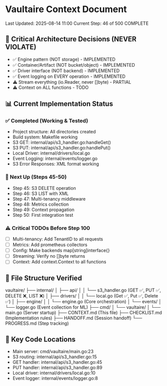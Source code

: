 # Vaultaire Context Document
Last Updated: 2025-08-14 11:00
Current Step: 46 of 500 COMPLETE

## 🎯 Critical Architecture Decisions (NEVER VIOLATE)
- ✅ Engine pattern (NOT storage) - IMPLEMENTED
- ✅ Container/Artifact (NOT bucket/object) - IMPLEMENTED
- ✅ Driver interface (NOT backend) - IMPLEMENTED
- ✅ Event logging on EVERY operation - IMPLEMENTED
- ⚠️ Stream everything (io.Reader, never []byte) - PARTIAL
- ⚠️ Context on ALL functions - TODO

## 📊 Current Implementation Status

### ✅ Completed (Working & Tested)
- Project structure: All directories created
- Build system: Makefile working
- S3 GET: internal/api/s3_handler.go:handleGet()
- S3 PUT: internal/api/s3_handler.go:handlePut()
- Local Driver: internal/drivers/local.go
- Event Logging: internal/events/logger.go
- S3 Error Responses: XML format working

### 🔄 Next Up (Steps 45-50)
- Step 45: S3 DELETE operation
- Step 46: S3 LIST with XML
- Step 47: Multi-tenancy middleware
- Step 48: Metrics collection
- Step 49: Context propagation
- Step 50: First integration test

### ⚠️ Critical TODOs Before Step 100
- [ ] Multi-tenancy: Add TenantID to all requests
- [ ] Metrics: Add prometheus collectors
- [ ] Config: Make backends map[string]interface{}
- [ ] Streaming: Verify no []byte returns
- [ ] Context: Add context.Context to all functions

## 📁 File Structure Verified
vaultaire/ ├── internal/ │ ├── api/ │ │ └── s3_handler.go (GET ✅, PUT ✅, DELETE ❌, LIST ❌) │ ├── drivers/ │ │ └── local.go (Get ✅, Put ✅, Delete ✅) │ ├── engine/ │ │ └── engine.go (Core orchestration) │ └── events/ │ └── logger.go (Event collection for ML) ├── cmd/ │ └── vaultaire/ │ └── main.go (Server startup) ├── CONTEXT.md (This file) ├── CHECKLIST.md (Implementation rules) ├── HANDOFF.md (Session handoff) └── PROGRESS.md (Step tracking)

## 🔑 Key Code Locations
- Main server: cmd/vaultaire/main.go:23
- S3 routing: internal/api/s3_handler.go:15
- GET handler: internal/api/s3_handler.go:45
- PUT handler: internal/api/s3_handler.go:89
- Local driver: internal/drivers/local.go:10
- Event logger: internal/events/logger.go:8
